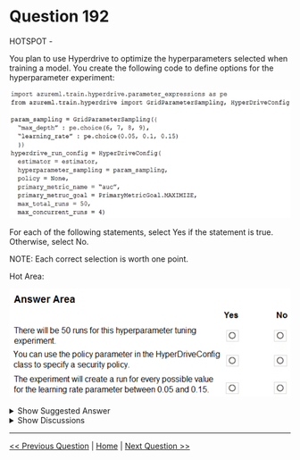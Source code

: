 # Question 192

HOTSPOT -

You plan to use Hyperdrive to optimize the hyperparameters selected when training a model. You create the following code to define options for the hyperparameter experiment:

![Question Image](../images/q192_q_0016000001.png)

For each of the following statements, select Yes if the statement is true. Otherwise, select No.

NOTE: Each correct selection is worth one point.

Hot Area:

![Question Image](../images/q192_q_0016000002.png)

<details>
  <summary>Show Suggested Answer</summary>

<img src="../images/q192_ans_0_image604.png" alt="Answer Image"><br>

</details>

<details>
  <summary>Show Discussions</summary>

<blockquote><p><strong>ExamTaker177</strong> <code>(Tue 14 Sep 2021 18:09)</code> - <em>Upvotes: 40</em></p><p>Box 2 should be NO as &#x27;Policy&#x27; parameter is for early termination policy not security policy.</p></blockquote>
<blockquote><p><strong>kty</strong> <code>(Thu 23 Sep 2021 20:05)</code> - <em>Upvotes: 14</em></p><p>agree 3 NO</p></blockquote>
<blockquote><p><strong>JB246</strong> <code>(Sun 24 Oct 2021 09:41)</code> - <em>Upvotes: 16</em></p><p>So Answer could be 3 NO s</p></blockquote>
<blockquote><p><strong>NullVoider_0</strong> <code>(Tue 18 Jun 2024 11:23)</code> - <em>Upvotes: 4</em></p><p>Please verify the information in the solution section to this question. The actual answer is 
1. Yes. The max_total_runs parameter is set to 50, so the hyperparameter tuning experiment will have up to 50 total iterations.
2. No. The policy parameter in HyperDriveConfig relates to the early termination policy, not security policies. It defines stopping rules for low-performing runs.
3. No. The learning rate parameter uses GridParameterSampling with discrete values specified (0.05, 0.1, 0.15). So only 3 options listed would be searched, not the full range.</p></blockquote>
<blockquote><p><strong>MarinaMijailovic</strong> <code>(Wed 27 Dec 2023 16:17)</code> - <em>Upvotes: 1</em></p><p>Can someone explain why thrid box is a no when grid sampling tries every possible option?</p></blockquote>
<blockquote><p><strong>Lapiduse</strong> <code>(Tue 23 Jan 2024 03:25)</code> - <em>Upvotes: 1</em></p><p>because there are only three options defined: 0.05, 0.1, 0.15 and they will be tested. Otherwise, there is an infinite number of options between 0.05 and 0.15</p></blockquote>
<blockquote><p><strong>vish9</strong> <code>(Mon 20 Nov 2023 11:52)</code> - <em>Upvotes: 1</em></p><p>First box Yes. Second Box No, Third Box No. 
For the first box, the total number of combinations of max_depth and learning rate is 81. However runs will be capped to 50, by max_runs parameter.</p></blockquote>
<blockquote><p><strong>deyoz</strong> <code>(Sun 01 Sep 2024 05:04)</code> - <em>Upvotes: 1</em></p><p>how it is 81 combinations, shouldn&#x27;t be just 12 (4*3)</p></blockquote>
<blockquote><p><strong>ZIMARAKI</strong> <code>(Tue 25 Jul 2023 14:31)</code> - <em>Upvotes: 2</em></p><p>Its No, No and No</p></blockquote>
<blockquote><p><strong>ning</strong> <code>(Sun 20 Nov 2022 14:18)</code> - <em>Upvotes: 4</em></p><p>No, No, No, Policy = Early Termination Policy</p></blockquote>
<blockquote><p><strong>racnaoamo</strong> <code>(Sat 19 Nov 2022 08:49)</code> - <em>Upvotes: 1</em></p><p>similar question on 18-5-22</p></blockquote>
<blockquote><p><strong>kevinvbc</strong> <code>(Tue 25 Oct 2022 19:02)</code> - <em>Upvotes: 1</em></p><p>Box 2 should be NO</p></blockquote>
<blockquote><p><strong>TheYazan</strong> <code>(Sat 10 Sep 2022 04:51)</code> - <em>Upvotes: 3</em></p><p>On march 2022</p></blockquote>
<blockquote><p><strong>tom2hoso</strong> <code>(Wed 23 Mar 2022 04:44)</code> - <em>Upvotes: 8</em></p><p>Box1 No
Box2 No
Box3 No</p></blockquote>
<blockquote><p><strong>dev2dev</strong> <code>(Fri 17 Sep 2021 05:25)</code> - <em>Upvotes: 10</em></p><p>very funny answer. box 1 is yes, 2 is no, 3 is no</p></blockquote>
<blockquote><p><strong>dev2dev</strong> <code>(Fri 24 Sep 2021 11:46)</code> - <em>Upvotes: 7</em></p><p>box 1 is no which is correct, because its max limit, expierment can finish before that</p></blockquote>
<blockquote><p><strong>Dasist</strong> <code>(Mon 27 Sep 2021 13:57)</code> - <em>Upvotes: 8</em></p><p>Box 1 should be yes as no early termination policy has been set.</p></blockquote>
<blockquote><p><strong>Anty85</strong> <code>(Tue 28 Sep 2021 17:49)</code> - <em>Upvotes: 14</em></p><p>Yet there are only 12 options to test for the grid sampling.</p></blockquote>
<blockquote><p><strong>gamezone25</strong> <code>(Wed 20 Oct 2021 19:28)</code> - <em>Upvotes: 5</em></p><p>Correct, since there are only 12 options to test, there will only be 12 options (sample space is smaller than the max_total_runs).
https://docs.microsoft.com/en-us/python/api/azureml-train-core/azureml.train.hyperdrive.hyperdriveconfig?view=azure-ml-py#parameters</p></blockquote>
<blockquote><p><strong>BleadFast</strong> <code>(Mon 13 Sep 2021 17:34)</code> - <em>Upvotes: 5</em></p><p>box 2 is No
https://docs.microsoft.com/en-us/python/api/azureml-train-core/azureml.train.hyperdrive.hyperdriveconfig?view=azure-ml-py
Policy: The early termination policy to use. If None - the default, no early termination policy will be used.</p></blockquote>

</details>

---

[<< Previous Question](question_191.md) | [Home](/index.md) | [Next Question >>](question_193.md)
